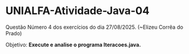 # UNIALFA-Atividade-Java-04
Questão Número 4 dos exercícios do dia 27/08/2025. (~Elizeu Corrêa do Prado)

Objetivo: **Execute e analise o programa Iteracoes.java.**
